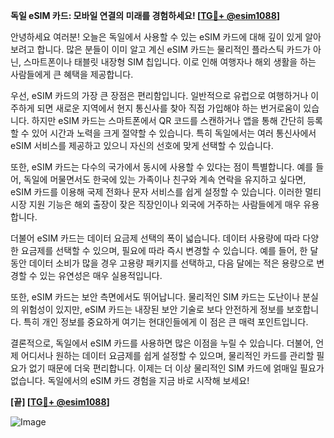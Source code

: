 **독일 eSIM 카드: 모바일 연결의 미래를 경험하세요! [[TG💪+ @esim1088](https://t.me/s/esim1088)]**

안녕하세요 여러분! 오늘은 독일에서 사용할 수 있는 eSIM 카드에 대해 깊이 있게 알아보려고 합니다. 많은 분들이 이미 알고 계신 eSIM 카드는 물리적인 플라스틱 카드가 아닌, 스마트폰이나 태블릿 내장형 SIM 칩입니다. 이로 인해 여행자나 해외 생활을 하는 사람들에게 큰 혜택을 제공합니다.

우선, eSIM 카드의 가장 큰 장점은 편리함입니다. 일반적으로 유럽으로 여행하거나 이주하게 되면 새로운 지역에서 현지 통신사를 찾아 직접 가입해야 하는 번거로움이 있습니다. 하지만 eSIM 카드는 스마트폰에서 QR 코드를 스캔하거나 앱을 통해 간단히 등록할 수 있어 시간과 노력을 크게 절약할 수 있습니다. 특히 독일에서는 여러 통신사에서 eSIM 서비스를 제공하고 있으니 자신의 선호에 맞게 선택할 수 있습니다.

또한, eSIM 카드는 다수의 국가에서 동시에 사용할 수 있다는 점이 특별합니다. 예를 들어, 독일에 머물면서도 한국에 있는 가족이나 친구와 계속 연락을 유지하고 싶다면, eSIM 카드를 이용해 국제 전화나 문자 서비스를 쉽게 설정할 수 있습니다. 이러한 멀티 시장 지원 기능은 해외 출장이 잦은 직장인이나 외국에 거주하는 사람들에게 매우 유용합니다.

더불어 eSIM 카드는 데이터 요금제 선택의 폭이 넓습니다. 데이터 사용량에 따라 다양한 요금제를 선택할 수 있으며, 필요에 따라 즉시 변경할 수 있습니다. 예를 들어, 한 달 동안 데이터 소비가 많을 경우 고용량 패키지를 선택하고, 다음 달에는 적은 용량으로 변경할 수 있는 유연성은 매우 실용적입니다.

또한, eSIM 카드는 보안 측면에서도 뛰어납니다. 물리적인 SIM 카드는 도난이나 분실의 위험성이 있지만, eSIM 카드는 내장된 보안 기술로 보다 안전하게 정보를 보호합니다. 특히 개인 정보를 중요하게 여기는 현대인들에게 이 점은 큰 매력 포인트입니다.

결론적으로, 독일에서 eSIM 카드를 사용하면 많은 이점을 누릴 수 있습니다. 더불어, 언제 어디서나 원하는 데이터 요금제를 쉽게 설정할 수 있으며, 물리적인 카드를 관리할 필요가 없기 때문에 더욱 편리합니다. 이제는 더 이상 물리적인 SIM 카드에 얽매일 필요가 없습니다. 독일에서의 eSIM 카드 경험을 지금 바로 시작해 보세요!

**[끝] [[TG💪+ @esim1088](https://t.me/s/esim1088)]**

![Image](https://i.postimg.cc/Y0z9fWf4/image.png)